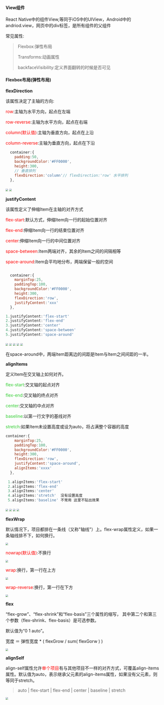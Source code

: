 #### View组件

React Native中的组件View,等同于iOS中的UIView，Android中的andriod.view，网页中的div标签，是所有组件的父组件

常见属性:

> Flexbox:弹性布局
>
> Transforms:动画属性
>
> backfaceVisibility:定义界面翻转的时候是否可见

#### Flexbox布局(弹性布局)

**flexDirection**

该属性决定了主轴的方向:

<font color=#F00>row</font>:主轴为水平方向，起点在左端

<font color=#F00>row-reverse</font>:主轴为水平方向，起点在右端

<font color=#F00>column(默认值)</font>:主轴为垂直方向，起点在上沿

<font color=#F00>column-reverse</font>:主轴为垂直方向，起点在下沿

```jsx
  container:{
    padding:50,
    backgroundColor:'#FF0000',
    height:300,
    // 垂直排列
    flexDirection:'column'// flexDirection:'row' 水平排列
  },
```

<img src="../images/5.png" style="zoom:50%;" />

<img src="../images/6.png" style="zoom:50%;" />



**justifyContent**

该属性定义了伸缩Item在主轴的对齐方式

<font color=#F00>flex-start</font>:默认方式，伸缩Item向一行的起始位置对齐

<font color=#F00>flex-end</font>:伸缩Item向一行的结束位置对齐

<font color=#F00>center</font>:伸缩Item向一行的中间位置对齐

<font color=#F00>space-between</font>:Item两端对齐，其余的Item之间的间隔相等

<font color=#F00>space-around</font>:Item会平均地分布，两端保留一般的空间

```jsx

  container:{
    marginTop:25,
    paddingTop:100,
    backgroundColor:'#FF0000',
    height:300,
    flexDirection:'row',
    justifyContent:'xxx'
  },

1.justifyContent:'flex-start'
2.justifyContent:'flex-end'
3.justifyContent:'center'
4.justifyContent:'space-between'
5.justifyContent:'space-around'

```

<img src="../images/7.png" style="zoom:50%;" />

<img src="../images/8.png" style="zoom:50%;" />

<img src="../images/9.png" style="zoom:50%;" />

<img src="../images/10.png" style="zoom:50%;" />

<img src="../images/11.png" style="zoom:50%;" />

在space-around中，两端Item距离边的间距是Item与Item之间间距的一半。

**alignItems**

定义Item在交叉轴上如何对齐。

<font color=#32CD32>flex-start</font>:交叉轴的起点对齐

<font color=#32CD32>flex-end</font>:交叉轴的终点对齐

<font color=#32CD32>center</font>:交叉轴的中点对齐

<font color=#32CD32>baseline</font>:以第一行文字的基线对齐

<font color=#32CD32>stretch</font>:如果Item未设置高度或设为auto，将占满整个容器的高度

```jsx
container:{
    marginTop:25,
    paddingTop:100,
    backgroundColor:'#FF0000',
    height:300,
    flexDirection:'row',
    justifyContent:'space-around',
    alignItems:'xxxx'
  },
    
 1.alignItems:'flex-start'
 2.alignItems:'flex-end'
 3.alignItems:'center'
 4.alignItems:'stretch'  没有设置高度
 5.alignItems:'baseline' 不常用 这里不贴出效果
```

<img src="../images/12.png" style="zoom:50%;" />

<img src="../images/13.png" style="zoom:50%;" />

<img src="../images/14.png" style="zoom:50%;" />

<img src="../images/15.png" style="zoom:50%;" />

**flexWrap**

默认情况下，项目都排在一条线（又称"轴线"）上。flex-wrap属性定义，如果一条轴线排不下，如何换行。

<img src="../images/16.png" style="zoom:50%;" />

<font color=#F00>nowrap(默认值)</font>:不换行

<img src="../images/17.png" style="zoom:50%;" />

<font color=#F00>wrap</font>:换行，第一行在上方

<img src="../images/18.png" style="zoom:50%;" />

<font color=#F00>wrap-reverse</font>:换行，第一行在下方

<img src="../images/19.png" style="zoom:50%;" />

**flex**

“flex-grow”、“flex-shrink”和“flex-basis”三个属性的缩写， 其中第二个和第三个参数（flex-shrink、flex-basis）是可选参数。

  默认值为“0 1 auto”。

  宽度 ＝ 弹性宽度 * ( flexGrow / sum( flexGorw ) )

<img src="../images/20.png" style="zoom:50%;" />

**alignSelf**

align-self属性允许<font color=#F00>单个项目</font>有与其他项目不一样的对齐方式，可覆盖align-items属性。默认值为auto，表示继承父元素的align-items属性，如果没有父元素，则等同于stretch。

>auto | flex-start | flex-end | center | baseline | stretch

<img src="../images/21.png" style="zoom:50%;" />

